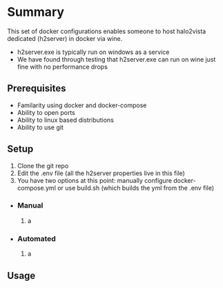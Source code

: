 # Summary

This set of docker configurations enables someone to host halo2vista dedicated (h2server) in docker via wine.
 - h2server.exe is typically run on windows as a service
 - We have found through testing that h2server.exe can run on wine just fine with no performance drops

## Prerequisites 

- Familarity using docker and docker-compose
- Ability to open ports
- Ability to linux based distributions
- Ability to use git

## Setup

1. Clone the git repo
1. Edit the .env file (all the h2server properties live in this file)
1. You have two options at this point: manually configure docker-compose.yml or use build.sh (which builds the yml from the .env file)

* ### Manual
  1. a

* ### Automated
  1. a

## Usage